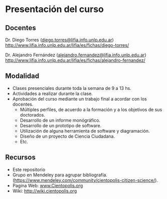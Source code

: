 # Presentación del curso

## Docentes
Dr. Diego Torres (diego.torres@lifia.info.unlp.edu.ar)
http://www.lifia.info.unlp.edu.ar/lifia/es/fichas/diego-torres/ 

Dr. Alejandro Fernández (alejandro.fernandez@lifia.info.unlp.edu.ar)
http://www.lifia.info.unlp.edu.ar/lifia/es/fichas/alejandro-fernandez/

## Modalidad

* Clases presenciales durante toda la semana de 9 a 13 hs.
* Actividades a realizar durante la clase.
* Aprobación del curso mediante un trabajo final a acordar con los docentes.
  * Múltiples perfiles, de acuerdo a la formación y a los objetivos de sus doctorados.
  * Desarrollo de un informe monógráfico.
  * Desarrollo de un prototipo de software.
  * Utilización de alguna herramienta de software y diagramación.
  * Diseño de un proyecto de Ciencia Ciudadana.
  * Etc. 
  
## Recursos

* Este repositorio
* Grupo en Mendeley para agrupar bibliografía. (https://www.mendeley.com/community/cientopolis-citizen-science/).
* Pagina Web: www.Cientopolis.org
* Wiki: http://wiki.cientopolis.org




